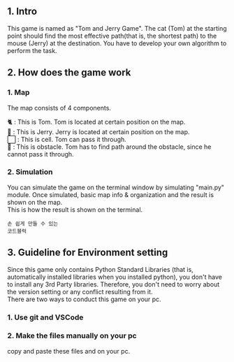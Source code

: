 ## 1. Intro
This game is named as "Tom and Jerry Game". The cat (Tom) at the starting point should find the most effective path(that is, the shortest path) to the mouse (Jerry) at the destination. You have to develop your own algorithm to perform the task. 

## 2. How does the game work
### 1. Map  
The map consists of 4 components.  
  
🐈 : This is Tom. Tom is located at certain position on the map.  
🐀 : This is Jerry. Jerry is located at certain position on the map.  
⬜ : This is cell. Tom can pass it through.  
🔵 : This is obstacle. Tom has to find path around the obstacle, since he cannot pass it through.  

### 2. Simulation
You can simulate the game on the terminal window by simulating "main.py" module. Once simulated, basic map info & organization and the result is shown on the map.  
This is how the result is shown on the terminal.
```
손 쉽게 만들 수 있는
코드블럭
```

## 3. Guideline for Environment setting
Since this game only contains Python Standard Libraries (that is, automatically installed libraries when you installed python), you don't have to install any 3rd Party libraries. Therefore, you don't need to worry about the version setting or any conflict resulting from it.  
There are two ways to conduct this game on your pc.  
### 1. Use git and VSCode

### 2. Make the files manually on your pc  
copy and paste these files and on your pc.
